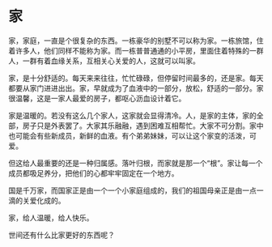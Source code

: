 # 家

家，家庭，一直是个很复杂的东西。一栋豪华的别墅不可以称为家。一栋旅馆，住着许多人，他们同样不能称为家。而一栋普普通通的小平房，里面住着特殊的一群人，一群有着血缘关系，互相关心关爱的人，这就可以叫家。

家，是十分舒适的。每天来来往往，忙忙碌碌，但停留时间最多的，还是家。每天都要从家门进进出出。家，早就成为了血液中的一部分，放松，舒适的一部分。家很温馨，这是一家人最爱的房子，都呕心沥血设计着它。

家是温暖的。若没有这么几个家人，这家就会显得清冷。人，是家的主体，家的全部，房子只是外表罢了。大家其乐融融，遇到困难互相帮忙。大家不可分割。家中也可能会有些新成员，新鲜的血液。有个弟弟妹妹，可以让这个家变的活泼，可爱。

但这给人最重要的还是一种归属感。落叶归根，而家就是那一个“根”。家让每一个成员都吸足养分，把他们的心都牢牢固定在一个地方。

国是千万家，而国家正是由一个一个小家庭组成的，我们的祖国母亲正是由一点一滴的关爱化成的。

家，给人温暖，给人快乐。

世间还有什么比家更好的东西呢？